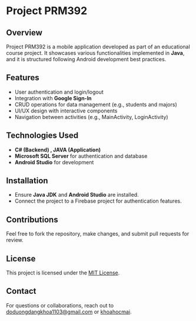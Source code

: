 # Project PRM392

## Overview
Project PRM392 is a mobile application developed as part of an educational course project. It showcases various functionalities implemented in **Java**, and it is structured following Android development best practices.

## Features
- User authentication and login/logout
- Integration with **Google Sign-In**
- CRUD operations for data management (e.g., students and majors)
- UI/UX design with interactive components
- Navigation between activities (e.g., MainActivity, LoginActivity)

## Technologies Used
- **C# (Backend) , JAVA (Application)**
- **Microsoft SQL Server** for authentication and database
- **Android Studio** for development

## Installation
- Ensure **Java JDK** and **Android Studio** are installed.
- Connect the project to a Firebase project for authentication features.

## Contributions
Feel free to fork the repository, make changes, and submit pull requests for review.

## License
This project is licensed under the [MIT License](LICENSE).

## Contact
For questions or collaborations, reach out to doduongdangkhoa1103@gmail.com or [khoahocmai](https://github.com/khoahocmai).


